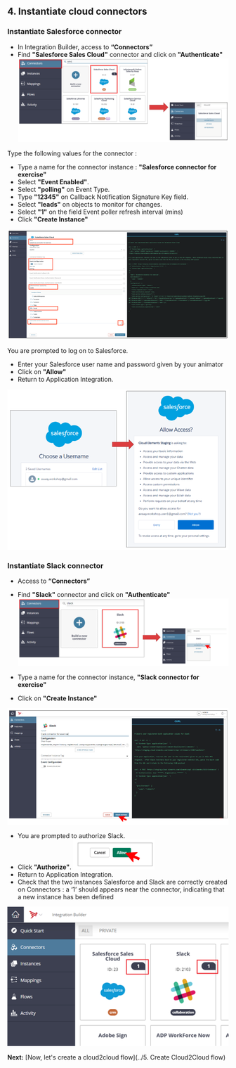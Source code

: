 ## 4. Instantiate cloud connectors
### Instantiate Salesforce connector
- In Integration Builder, access to **“Connectors”**
- Find **"Salesforce Sales Cloud"** connector and click on **"Authenticate"**
![SF1.png](./imgs/SF1.png)

Type the following values for the connector :
- Type a name for the connector instance : **"Salesforce connector for exercise"**
- Select **"Event Enabled"**.
- Select **"polling"** on Event Type.
- Type **"12345"** on Callback Notification Signature Key field.
- Select **"leads"** on objects to monitor for changes.
- Select **"1"** on the field Event poller refresh interval (mins)
- Click **"Create Instance"**

![SF2.png](./imgs/SF2.png)

You are prompted to log on to Salesforce.
- Enter your Salesforce user name and password given by your animator
- Click on **"Allow"**
- Return to Application Integration.

![SF3.png](./imgs/SF3.png)

### Instantiate Slack connector
- Access to **“Connectors”**
- Find **"Slack"** connector and click on **"Authenticate"**
![Slack1.png](./imgs/Slack1.png)

- Type a name for the connector instance, **"Slack connector for exercise"**
- Click on **"Create Instance"**

![Slack2.png](./imgs/Slack2.png)

- You are prompted to authorize Slack.
- Click **"Authorize"**.
![Slack_authorize.png](./imgs/Slack_authorize.png)
- Return to Application Integration.
- Check that the two instances Salesforce and Slack are correctly created on Connectors : a ‘1’ should appears near the connector, indicating that a new instance has been defined

![Slack3.png](./imgs/Slack3.png)

**Next:** [Now, let's create a cloud2cloud flow](../5. Create Cloud2Cloud flow)


